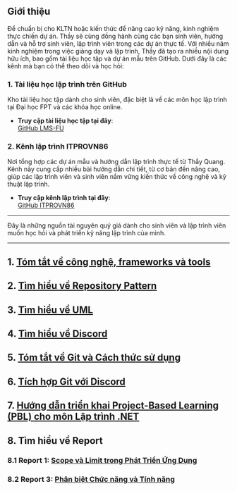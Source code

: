 ## Giới thiệu

Để chuẩn bị cho KLTN hoặc kiến thức để nâng cao kỹ năng, kinh nghiệm thực chiến dự án. Thầy sẽ cùng đồng hành cùng các bạn sinh viên, hướng dẫn và hỗ trợ sinh viên, lập trình viên trong các dự án thực tế. Với nhiều năm kinh nghiệm trong việc giảng dạy và lập trình, Thầy đã tạo ra nhiều nội dung hữu ích, bao gồm tài liệu học tập và dự án mẫu trên GitHub. Dưới đây là các kênh mà bạn có thể theo dõi và học hỏi:

### 1. **Tài liệu học lập trình trên GitHub**
Kho tài liệu học tập dành cho sinh viên, đặc biệt là về các môn học lập trình tại Đại học FPT và các khóa học online.

- **Truy cập tài liệu học tập tại đây**:  
  [GitHub LMS-FU](https://github.com/LMS-FU/document)

### 2. **Kênh lập trình ITPROVN86**
Nơi tổng hợp các dự án mẫu và hướng dẫn lập trình thực tế từ Thầy Quang. Kênh này cung cấp nhiều bài hướng dẫn chi tiết, từ cơ bản đến nâng cao, giúp các lập trình viên và sinh viên nắm vững kiến thức về công nghệ và kỹ thuật lập trình.

- **Truy cập kênh lập trình tại đây**:  
  [GitHub ITPROVN86](https://github.com/ITPROVN86)

---

Đây là những nguồn tài nguyên quý giá dành cho sinh viên và lập trình viên muốn học hỏi và phát triển kỹ năng lập trình của mình.

---

## 1. [Tóm tắt về công nghệ, frameworks và tools](https://github.com/LMS-FU/document/blob/main/BackendNote.MD)
## 2. [Tìm hiểu về Repository Pattern](https://github.com/LMS-FU/document/blob/main/RepositoryPattern.md)
## 3. [Tìm hiểu về UML](https://github.com/LMS-FU/document/blob/main/UML.md)
## 4. [Tìm hiểu về Discord](https://github.com/LMS-FU/document/blob/main/tutorial-discord.md)
## 5. [Tóm tắt về Git và Cách thức sử dụng](https://github.com/LMS-FU/document/blob/main/tutorial-git.MD)
## 6. [Tích hợp Git với Discord](https://github.com/LMS-FU/document/blob/main/Git_Discord.MD)
## 7. [Hướng dẫn triển khai Project-Based Learning (PBL) cho môn Lập trình .NET](https://github.com/LMS-FU/document/blob/main/Project-Based%20Learning(PBL).MD)
## 8. Tìm hiểu về Report
### 8.1 Report 1: [Scope và Limit trong Phát Triển Ứng Dụng](https://github.com/LMS-FU/document/blob/main/scope_and_limit.md)
### 8.2 Report 3: [Phân biệt Chức năng và Tính năng](https://github.com/LMS-FU/document/blob/main/Function_Feature.md)
